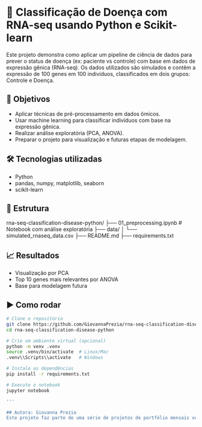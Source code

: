 # 🧬 Classificação de Doença com RNA-seq usando Python e Scikit-learn

Este projeto demonstra como aplicar um pipeline de ciência de dados para prever o status de doença (ex: paciente vs controle) com base em dados de expressão gênica (RNA-seq). Os dados utilizados são simulados e contêm a expressão de 100 genes em 100 indivíduos, classificados em dois grupos: Controle e Doença.

## 🎯 Objetivos
- Aplicar técnicas de pré-processamento em dados ômicos.
- Usar machine learning para classificar indivíduos com base na expressão gênica.
- Realizar análise exploratória (PCA, ANOVA).
- Preparar o projeto para visualização e futuras etapas de modelagem.

## 🛠️ Tecnologias utilizadas
- Python
- pandas, numpy, matplotlib, seaborn
- scikit-learn

## 📁 Estrutura
rna-seq-classification-disease-python/
├── 01_preprocessing.ipynb # Notebook com análise exploratória
├── data/
│ └── simulated_rnaseq_data.csv
├── README.md
├── requirements.txt


## 📈 Resultados
- Visualização por PCA
- Top 10 genes mais relevantes por ANOVA
- Base para modelagem futura

## ▶️ Como rodar
```bash
# Clone o repositório
git clone https://github.com/GiovannaPrezia/rna-seq-classification-disease-python.git
cd rna-seq-classification-disease-python

# Crie um ambiente virtual (opcional)
python -m venv .venv
source .venv/bin/activate  # Linux/Mac
.venv\\Scripts\\activate   # Windows

# Instale as dependências
pip install -r requirements.txt

# Execute o notebook
jupyter notebook

'''

## Autora: Giovanna Prezia
Este projeto faz parte de uma série de projetos de portfólio mensais voltados para bioinformática com ciência de dados.
